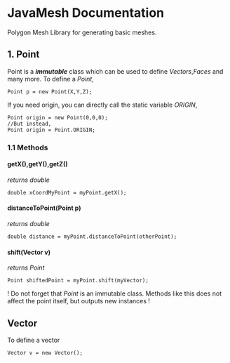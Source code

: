 # JavaMesh Documentation
Polygon Mesh Library for generating basic meshes.

## 1. Point
Point is a **_immutable_** class which can be used to define _Vectors_,_Faces_ and many more. 
To define a _Point_, 
```
Point p = new Point(X,Y,Z);
```
If you need origin, you can directly call the static variable _ORIGIN_,
```
Point origin = new Point(0,0,0);
//But instead,
Point origin = Point.ORIGIN;
```
### 1.1 Methods
#### getX(),getY(),getZ()
_returns double_
``` 
double xCoordMyPoint = myPoint.getX(); 
```
#### distanceToPoint(Point p)
_returns double_
```
double distance = myPoint.distanceToPoint(otherPoint);
```
#### shift(Vector v)
_returns Point_
```
Point shiftedPoint = myPoint.shift(myVector);
```
! Do not forget that _Point_ is an immutable class. Methods like this does not affect the point itself, but outputs new instances !

## Vector

To define a vector 

```
Vector v = new Vector();
```
